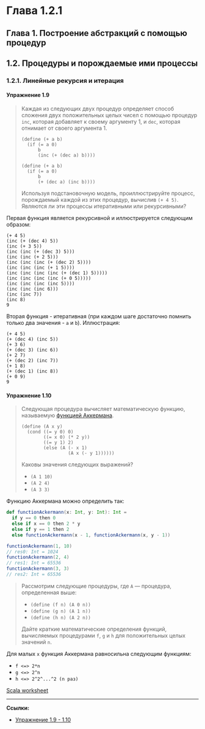 # Глава 1.2.1

## Глава 1. Построение абстракций с помощью процедур

## 1.2. Процедуры и порождаемые ими процессы

### 1.2.1. Линейные рекурсия и итерация

#### Упражнение 1.9

> Каждая из следующих двух процедур определяет способ сложения двух положительных целых чисел 
> с помощью процедур `inc`, которая добавляет к своему аргументу 1, 
> и `dec`, которая отнимает от своего аргумента 1.
>
> ```
> (define (+ a b)
>   (if (= a 0)
>       b
>       (inc (+ (dec a) b))))
> ```
>
> ```
> (define (+ a b)
>   (if (= a 0)
>       b
>       (+ (dec a) (inc b))))
> ```
> 
> Используя подстановочную модель, проиллюстрируйте процесс, порождаемый каждой из этих процедур, вычислив `(+ 4 5)`. 
> Являются ли эти процессы итеративными или рекурсивными?

Первая функция является рекурсивной и иллюстрируется следующим образом:

```
(+ 4 5)
(inc (+ (dec 4) 5))
(inc (+ 3 5))
(inc (inc (+ (dec 3) 5)))
(inc (inc (+ 2 5)))
(inc (inc (inc (+ (dec 2) 5))))
(inc (inc (inc (+ 1 5))))
(inc (inc (inc (inc (+ (dec 1) 5)))))
(inc (inc (inc (inc (+ 0 5)))))
(inc (inc (inc (inc 5))))
(inc (inc (inc 6)))
(inc (inc 7))
(inc 8)
9
```

Вторая функция - итеративная (при каждом шаге достаточно помнить только два значения - `a` и `b`). 
Иллюстрация:

```
(+ 4 5)
(+ (dec 4) (inc 5))
(+ 3 6)
(+ (dec 3) (inc 6))
(+ 2 7)
(+ (dec 2) (inc 7))
(+ 1 8)
(+ (dec 1) (inc 8))
(+ 0 9)
9
```

#### Упражнение 1.10

> Следующая процедура вычисляет математическую функцию, называемую [функцией Аккермана](https://ru.wikipedia.org/wiki/%D0%A4%D1%83%D0%BD%D0%BA%D1%86%D0%B8%D1%8F_%D0%90%D0%BA%D0%BA%D0%B5%D1%80%D0%BC%D0%B0%D0%BD%D0%B0).
>
> ```
> (define (A x y)
>   (cond ((= y 0) 0)
>         ((= x 0) (* 2 y))
>         ((= y 1) 2)
>         (else (A (- x 1)
>                  (A x (- y 1))))))
> ```
>
> Каковы значения следующих выражений?
> - `(A 1 10)`
> - `(A 2 4)`
> - `(A 3 3)`

Функцию Аккермана можно определить так:

```scala
def functionAckermann(x: Int, y: Int): Int =
  if y == 0 then 0
  else if x == 0 then 2 * y
  else if y == 1 then 2
  else functionAckermann(x - 1, functionAckermann(x, y - 1))

functionAckermann(1, 10)
// res0: Int = 1024
functionAckermann(2, 4)
// res1: Int = 65536
functionAckermann(3, 3)
// res2: Int = 65536
```

> Рассмотрим следующие процедуры, где `A` — процедура, определенная выше:
> - `(define (f n) (A 0 n))`
> - `(define (g n) (A 1 n))`
> - `(define (h n) (A 2 n))`
>
> Дайте краткие математические определения функций, вычисляемых процедурами `f`, `g` и `h` для положительных целых значений `n`. 

Для малых `x` функция Аккермана равносильна следующим функциям:

- `f <=> 2*n`
- `g <=> 2^n`
- `h <=> 2^2^...^2 (n раз)`

[Scala worksheet](https://gitflic.ru/project/artemkorsakov/scalabook/blob?file=examples%2Fsrc%2Fmain%2Fscala%2Fbooks%2Fsicp%2FExercise1-10.worksheet.sc)

---

**Ссылки:**

- [Упражнение 1.9 - 1.10](https://web.mit.edu/6.001/6.037/sicp.pdf#page=74)
